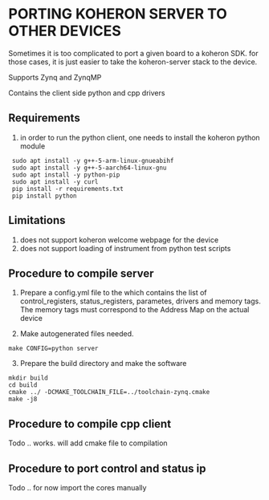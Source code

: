 # PORTING KOHERON SERVER TO OTHER DEVICES

Sometimes it is too complicated to port a given board to a koheron SDK. for those cases, it is just easier to take the 
koheron-server stack to the device.  

Supports Zynq and ZynqMP

Contains the client side python and cpp drivers

## Requirements
1. in order to run the python client, one needs to install the koheron python module
``` 
 sudo apt install -y g++-5-arm-linux-gnueabihf                                         
 sudo apt install -y g++-5-aarch64-linux-gnu                                           
 sudo apt install -y python-pip                                                        
 sudo apt install -y curl                                                              
 pip install -r requirements.txt                                        
 pip install python
```

## Limitations
1. does not support koheron welcome webpage for the device
2. does not support loading of instrument from python test scripts

## Procedure to compile server
1. Prepare a config.yml file to the which contains the list of control_registers, status_registers, parametes, drivers and memory tags. The memory tags must correspond to the Address Map on the actual device

2. Make autogenerated files needed.
``` 
make CONFIG=python server
```

3. Prepare the build directory and make the software
```
mkdir build
cd build
cmake ../ -DCMAKE_TOOLCHAIN_FILE=../toolchain-zynq.cmake 
make -j8
```

## Procedure to compile cpp client
Todo .. works. will add cmake file to compilation


## Procedure to port control and status ip
Todo .. for now import the cores manually
